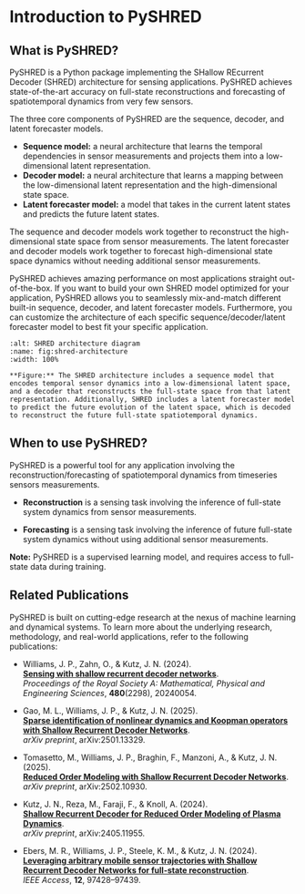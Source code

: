 # Introduction to PySHRED

## What is PySHRED?

PySHRED is a Python package implementing the SHallow REcurrent Decoder (SHRED) architecture for sensing applications. PySHRED achieves state-of-the-art accuracy on full-state reconstructions and forecasting of spatiotemporal dynamics from very few sensors.

The three core components of PySHRED are the sequence, decoder, and latent forecaster models.

- **Sequence model:** a neural architecture that learns the temporal dependencies in sensor measurements and projects them into a low-dimensional latent representation.
- **Decoder model:** a neural architecture that learns a mapping between the low-dimensional latent representation and the high-dimensional state space.
- **Latent forecaster model:** a model that takes in the current latent states and predicts the future latent states.

The sequence and decoder models work together to reconstruct the high-dimensional state space from sensor measurements. The latent forecaster and decoder models work together to forecast high-dimensional state space dynamics without needing additional sensor measurements.

PySHRED achieves amazing performance on most applications straight out-of-the-box. If you want to build your own SHRED model optimized for your application, PySHRED allows you to seamlessly mix-and-match different built-in sequence, decoder, and latent forecaster models. Furthermore, you can customize the architecture of each specific sequence/decoder/latent forecaster model to best fit your specific application.

<!-- ![SHRED Architecture](/_static/main_figure.png) -->

```{figure} /_static/main_figure.png
:alt: SHRED architecture diagram
:name: fig:shred-architecture
:width: 100%

**Figure:** The SHRED architecture includes a sequence model that encodes temporal sensor dynamics into a low-dimensional latent space, and a decoder that reconstructs the full-state space from that latent representation. Additionally, SHRED includes a latent forecaster model to predict the future evolution of the latent space, which is decoded to reconstruct the future full-state spatiotemporal dynamics.
```

## When to use PySHRED?

PySHRED is a powerful tool for any application involving the reconstruction/forecasting of spatiotemporal dynamics from timeseries sensors measurements.

- **Reconstruction** is a sensing task involving the inference of full-state system dynamics from sensor measurements.

- **Forecasting** is a sensing task involving the inference of future full-state system dynamics without using additional sensor measurements.

**Note:** PySHRED is a supervised learning model, and requires access to full-state data during training.

## Related Publications

PySHRED is built on cutting-edge research at the nexus of machine learning and dynamical systems. To learn more about the underlying research, methodology, and real-world applications, refer to the following publications:

- Williams, J. P., Zahn, O., & Kutz, J. N. (2024).  
  **[Sensing with shallow recurrent decoder networks](https://doi.org/10.1098/rspa.2024.0054)**.  
  _Proceedings of the Royal Society A: Mathematical, Physical and Engineering Sciences_, **480**(2298), 20240054.

- Gao, M. L., Williams, J. P., & Kutz, J. N. (2025).  
  **[Sparse identification of nonlinear dynamics and Koopman operators with Shallow Recurrent Decoder Networks](https://arxiv.org/abs/2501.13329)**.  
  _arXiv preprint_, arXiv:2501.13329.

- Tomasetto, M., Williams, J. P., Braghin, F., Manzoni, A., & Kutz, J. N. (2025).  
  **[Reduced Order Modeling with Shallow Recurrent Decoder Networks](https://arxiv.org/abs/2502.10930)**.  
  _arXiv preprint_, arXiv:2502.10930.

- Kutz, J. N., Reza, M., Faraji, F., & Knoll, A. (2024).  
  **[Shallow Recurrent Decoder for Reduced Order Modeling of Plasma Dynamics](https://arxiv.org/abs/2405.11955)**.  
  _arXiv preprint_, arXiv:2405.11955.

- Ebers, M. R., Williams, J. P., Steele, K. M., & Kutz, J. N. (2024).  
  **[Leveraging arbitrary mobile sensor trajectories with Shallow Recurrent Decoder Networks for full-state reconstruction](https://doi.org/10.1109/ACCESS.2024.3423679)**.  
  _IEEE Access_, **12**, 97428–97439.
